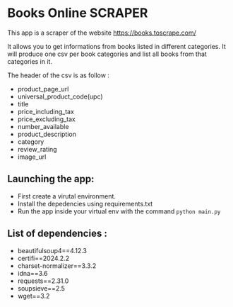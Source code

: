 # Books Online SCRAPER

This app is a scraper of the website https://books.toscrape.com/


It allows you to get informations from books listed in different categories. It will produce one csv per book categories and list all books from that categories in it. 


The header of the csv is as follow : 

- product_page_url
- universal_product_code(upc)
- title
- price_including_tax
- price_excluding_tax
- number_available
- product_description
- category
- review_rating
- image_url


## Launching the app:

- First create a virutal environment.
- Install the depedencies using requirements.txt
- Run the app inside your virtual env with the command `python main.py`


## List of dependencies :
- beautifulsoup4==4.12.3
- certifi==2024.2.2
- charset-normalizer==3.3.2
- idna==3.6
- requests==2.31.0
- soupsieve==2.5
- wget==3.2